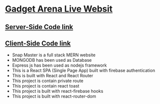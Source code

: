 # [Gadget Arena Live Websit](https://mern-assignment-01.web.app/)

## [Server-Side Code link](https://github.com/ProgrammingHeroWC4/warehouse-management-server-side-mabuhanifa)

## [Client-Side Code link](https://github.com/ProgrammingHeroWC4/warehouse-management-client-side-mabuhanifa)

- Snap Master is a full stack MERN website
- MONGODB has been used as Database
- Express js has been used as nodejs framework
- This is a React SPA (Single Page App) built with firebase authentication
- This is built with React and React Router
- This project is contain private route
- This project is contain react toast
- This project is built with react-firebase hooks
- This project is built with react-router-dom
